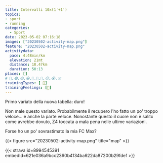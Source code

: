 ```yaml
---
title: Intervalli 10x(1'+1')
topics:
- sport
- running
categories:
  - Sport
date: 2023-05-02 07:16:18
images: ["20230502-activity-map.png"]
feature: "20230502-activity-map.png"
activitydata:
  pace: 4:48min/km
  elevation: 21mt
  distance: 10.47km
  duration: 50:13
places: []
# 🔴,🟢,🟡,😀,🙁,🫤,🙂,😐,😭,☠️
trainingTypes: [ 🔴]
trainingFeelings: [🙂]
---
```

Primo variato della nuova tabella: duro!
<!--more--> 

Non male questo variato. Probabilmente il recupero l'ho fatto un po' troppo veloce... e anche la parte veloce. Nonostante questo il cuore non è salito come avrebbe dovuto, Z4 toccata a mala pena nelle ultime variazioni.

Forse ho un po' sovrastimato la mia FC Max?

{{< figure src="20230502-activity-map.png" title="map" >}}


{{< strava id=8994545391 embedId=621e036a9bcc2360b4134ba622da87200b29fdef >}}
